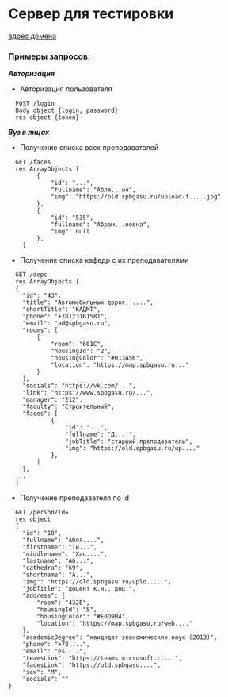 # Сервер для тестировки
[адрес домена](https://app-dart-server.onrender.com)
### Примеры запросов:

***Авторизация***

* Авторизация пользователя
```
  POST /login
  Body object {login, password}
  res object {token}
  ```

***Вуз в лицах***

* Получение списка всех преподавателей
```
  GET /faces
  res ArrayObjects [
        {
            "id": "...",
            "fullname": "Абля...ич",
            "img": "https://old.spbgasu.ru/upload-f.....jpg"
        },
        {
            "id": "535",
            "fullname": "Абрам...новна",
            "img": null
        },
    ]
```

* Получение списка кафедр с их преподавателями
```
  GET /deps
  res ArrayObjects [
  { 
    "id": "43",
    "title": "Автомобильных дорог, ....",
    "shortTitle": "КАДМТ",
    "phone": "+78123161581",
    "email": "ad@spbgasu.ru",
    "rooms": [
        {
            "room": "601С",
            "housingId": "2",
            "housingColor": "#013A56",
            "location": "https://map.spbgasu.ru..."
        }
    ],
    "socials": "https://vk.com/...",
    "link": "https://www.spbgasu.ru/...",
    "manager": "212",
    "faculty": "Строительный",
    "faces": [
            {
                "id": "...",
                "fullname": "Д....",
                "jobTitle": "старший преподаватель",
                "img": "https://old.spbgasu.ru/up...."
            },
        ] 
    },
  ...
  ]
```

* Получение преподавателя по id
```
  GET /person?id=
  res object
  {
    "id": "10",
    "fullname": "Абля....",
    "firstname": "Ти...",
    "middlename": "Хас....",
    "lastname": "Аб...",
    "cathedra": "69",
    "shortname": "А...",
    "img": "https://old.spbgasu.ru/uplo.....",
    "jobTitle": "доцент к.н., доц.",
    "address": {
        "room": "432Е",
        "housingId": "5",
        "housingColor": "#E0D9B4",
        "location": "https://map.spbgasu.ru/web...."
    },
    "academicDegree": "кандидат экономических наук (2013)",
    "phone": "+78....",
    "email": "es....",
    "teamsLink": "https://teams.microsoft.c....",
    "facesLink": "https://old.spbgasu....",
    "sex": "M",
    "socials": ""
}
```